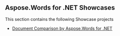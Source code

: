 ## Aspose.Words for .NET Showcases

This section contains the following Showcase projects
* [Document Comparison by Aspose.Words for .NET](Document_Comparison_by_Aspose_Words_for_NET)
